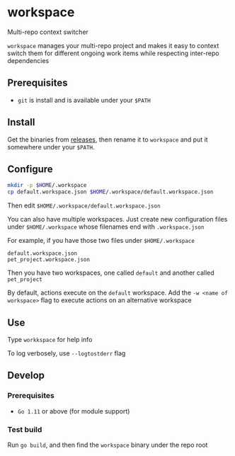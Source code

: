 # workspace
Multi-repo context switcher

`workspace` manages your multi-repo project and makes it easy to context switch them for different ongoing work items while respecting inter-repo dependencies

## Prerequisites
* `git` is install and is available under your `$PATH`

## Install
Get the binaries from [releases](https://github.com/hwang381/workspace/releases), then rename it to `workspace` and put it somewhere under your `$PATH`.

## Configure
```bash
mkdir -p $HOME/.workspace
cp default.workspace.json $HOME/.workspace/default.workspace.json
```

Then edit `$HOME/.workspace/default.workspace.json`

You can also have multiple workspaces. Just create new configuration files under `$HOME/.workspace` whose filenames end with `.workspace.json`

For example, if you have those two files under `$HOME/.workspace`

```
default.workspace.json
pet_project.workspace.json
```

Then you have two workspaces, one called `default` and another called `pet_project`

By default, actions execute on the `default` workspace. Add the `-w <name of workspace>` flag to execute actions on an alternative workspace

## Use
Type `workkspace` for help info

To log verbosely, use `--logtostderr` flag

## Develop

### Prerequisites
* `Go 1.11` or above (for module support)

### Test build
Run `go build`, and then find the `workspace` binary under the repo root
